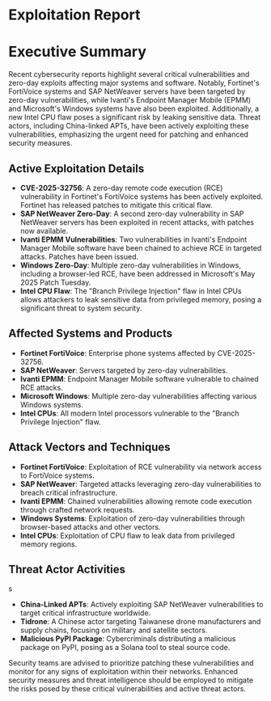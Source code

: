 # Exploitation Report

# Executive Summary
Recent cybersecurity reports highlight several critical vulnerabilities and zero-day exploits affecting major systems and software. Notably, Fortinet's FortiVoice systems and SAP NetWeaver servers have been targeted by zero-day vulnerabilities, while Ivanti's Endpoint Manager Mobile (EPMM) and Microsoft's Windows systems have also been exploited. Additionally, a new Intel CPU flaw poses a significant risk by leaking sensitive data. Threat actors, including China-linked APTs, have been actively exploiting these vulnerabilities, emphasizing the urgent need for patching and enhanced security measures.

## Active Exploitation Details

- **CVE-2025-32756**: A zero-day remote code execution (RCE) vulnerability in Fortinet's FortiVoice systems has been actively exploited. Fortinet has released patches to mitigate this critical flaw.
- **SAP NetWeaver Zero-Day**: A second zero-day vulnerability in SAP NetWeaver servers has been exploited in recent attacks, with patches now available.
- **Ivanti EPMM Vulnerabilities**: Two vulnerabilities in Ivanti's Endpoint Manager Mobile software have been chained to achieve RCE in targeted attacks. Patches have been issued.
- **Windows Zero-Day**: Multiple zero-day vulnerabilities in Windows, including a browser-led RCE, have been addressed in Microsoft's May 2025 Patch Tuesday.
- **Intel CPU Flaw**: The "Branch Privilege Injection" flaw in Intel CPUs allows attackers to leak sensitive data from privileged memory, posing a significant threat to system security.

## Affected Systems and Products

- **Fortinet FortiVoice**: Enterprise phone systems affected by CVE-2025-32756.
- **SAP NetWeaver**: Servers targeted by zero-day vulnerabilities.
- **Ivanti EPMM**: Endpoint Manager Mobile software vulnerable to chained RCE attacks.
- **Microsoft Windows**: Multiple zero-day vulnerabilities affecting various Windows systems.
- **Intel CPUs**: All modern Intel processors vulnerable to the "Branch Privilege Injection" flaw.

## Attack Vectors and Techniques

- **Fortinet FortiVoice**: Exploitation of RCE vulnerability via network access to FortiVoice systems.
- **SAP NetWeaver**: Targeted attacks leveraging zero-day vulnerabilities to breach critical infrastructure.
- **Ivanti EPMM**: Chained vulnerabilities allowing remote code execution through crafted network requests.
- **Windows Systems**: Exploitation of zero-day vulnerabilities through browser-based attacks and other vectors.
- **Intel CPUs**: Exploitation of CPU flaw to leak data from privileged memory regions.

## Threat Actor Activities

s
- **China-Linked APTs**: Actively exploiting SAP NetWeaver vulnerabilities to target critical infrastructure worldwide.
- **Tidrone**: A Chinese actor targeting Taiwanese drone manufacturers and supply chains, focusing on military and satellite sectors.
- **Malicious PyPI Package**: Cybercriminals distributing a malicious package on PyPI, posing as a Solana tool to steal source code.

Security teams are advised to prioritize patching these vulnerabilities and monitor for any signs of exploitation within their networks. Enhanced security measures and threat intelligence should be employed to mitigate the risks posed by these critical vulnerabilities and active threat actors. 